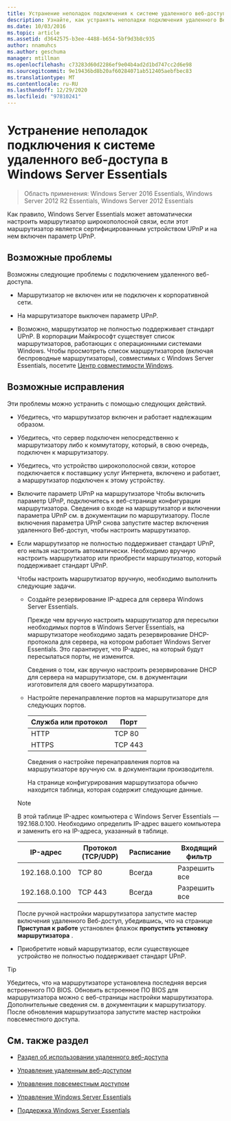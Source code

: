 ```yaml
---
title: Устранение неполадок подключения к системе удаленного веб-доступа в Windows Server Essentials
description: Узнайте, как устранять неполадки подключения удаленного Веб-доступ в Windows Server Essentials.
ms.date: 10/03/2016
ms.topic: article
ms.assetid: d3642575-b3ee-4488-b654-5bf9d3b8c935
author: nnamuhcs
ms.author: geschuma
manager: mtillman
ms.openlocfilehash: c73283d60d2286ef9e04b4ad2d1bd747cc2d6e98
ms.sourcegitcommit: 9e19436bd8b20af60284071ab512405aebfbec83
ms.translationtype: MT
ms.contentlocale: ru-RU
ms.lasthandoff: 12/29/2020
ms.locfileid: "97810241"
---
```

# <a name="troubleshoot-remote-web-access-connectivity-in-windows-server-essentials"></a>Устранение неполадок подключения к системе удаленного веб-доступа в Windows Server Essentials

>Область применения: Windows Server 2016 Essentials, Windows Server 2012 R2 Essentials, Windows Server 2012 Essentials

 Как правило, Windows Server Essentials может автоматически настроить маршрутизатор широкополосной связи, если этот маршрутизатор является сертифицированным устройством UPnP и на нем включен параметр UPnP.

## <a name="possible-issues"></a>Возможные проблемы
 Возможны следующие проблемы с подключением удаленного веб-доступа.

-   Маршрутизатор не включен или не подключен к корпоративной сети.

-   На маршрутизаторе выключен параметр UPnP.

-   Возможно, маршрутизатор не полностью поддерживает стандарт UPnP. В корпорации Майкрософт существует список маршрутизаторов, работающих с операционными системами Windows. Чтобы просмотреть список маршрутизаторов (включая беспроводные маршрутизаторы), совместимых с Windows Server Essentials, посетите [Центр совместимости Windows](https://www.microsoft.com/windows/compatibility/CompatCenter/Home).

## <a name="possible-fixes"></a>Возможные исправления
 Эти проблемы можно устранить с помощью следующих действий.

- Убедитесь, что маршрутизатор включен и работает надлежащим образом.

- Убедитесь, что сервер подключен непосредственно к маршрутизатору либо к коммутатору, который, в свою очередь, подключен к маршрутизатору.

- Убедитесь, что устройство широкополосной связи, которое подключается к поставщику услуг Интернета, включено и работает, а маршрутизатор подключен к этому устройству.

- Включите параметр UPnP на маршрутизаторе Чтобы включить параметр UPnP, подключитесь к веб-странице конфигурации маршрутизатора. Сведения о входе на маршрутизатор и включении параметра UPnP см. в документации по маршрутизатору. После включения параметра UPnP снова запустите мастер включения удаленного Веб-доступ, чтобы настроить маршрутизатор.

- Если маршрутизатор не полностью поддерживает стандарт UPnP, его нельзя настроить автоматически. Необходимо вручную настроить маршрутизатор или приобрести маршрутизатор, который поддерживает стандарт UPnP.

   Чтобы настроить маршрутизатор вручную, необходимо выполнить следующие задачи.

  - Создайте резервирование IP-адреса для сервера Windows Server Essentials.

     Прежде чем вручную настроить маршрутизатор для пересылки необходимых портов в Windows Server Essentials, на маршрутизаторе необходимо задать резервирование DHCP-протокола для сервера, на котором работает Windows Server Essentials. Это гарантирует, что IP-адрес, на который будут пересылаться порты, не изменится.

     Сведения о том, как вручную настроить резервирование DHCP для сервера на маршрутизаторе, см. в документации изготовителя для своего маршрутизатора.

  - Настройте перенаправление портов на маршрутизаторе для следующих портов.

    |Служба или протокол|Порт|
    |-------------------------|----------|
    |HTTP|TCP 80|
    |HTTPS|TCP 443|

    Сведения о настройке перенаправления портов на маршрутизаторе вручную см. в документации производителя.

    На странице конфигурирования маршрутизатора обычно находится таблица, которая содержит следующие данные.

  > [!NOTE]
  >  В этой таблице IP-адрес компьютера с Windows Server Essentials — 192.168.0.100. Необходимо определить IP-адрес вашего компьютера и заменить его на IP-адреса, указанный в таблице.

  |IP-адрес|Протокол (TCP/UDP)|Расписание|Входящий фильтр|
  |----------------|---------------------------|--------------|--------------------|
  |192.168.0.100|TCP 80|Всегда|Разрешить все|
  |192.168.0.100|TCP 443|Всегда|Разрешить все|

   После ручной настройки маршрутизатора запустите мастер включения удаленного Веб-доступ, убедившись, что на странице **Приступая к работе** установлен флажок **пропустить установку маршрутизатора** .

- Приобретите новый маршрутизатор, если существующее устройство не полностью поддерживает стандарт UPnP.

> [!TIP]
>  Убедитесь, что на маршрутизаторе установлена последняя версия встроенного ПО BIOS. Обновить встроенное ПО BIOS для маршрутизатора можно с веб-страницы настройки маршрутизатора. Дополнительные сведения см. в документации к маршрутизатору. После обновления маршрутизатора запустите мастер настройки повсеместного доступа.

## <a name="see-also"></a>См. также раздел

-   [Раздел об использовании удаленного веб-доступа](../use/Use-Remote-Web-Access-in-Windows-Server-Essentials.md)

-   [Управление удаленным веб-доступом](../manage/Manage-Remote-Web-Access-in-Windows-Server-Essentials.md)

-   [Управление повсеместным доступом](../manage/Manage-Anywhere-Access-in-Windows-Server-Essentials.md)

-   [Управление Windows Server Essentials](../manage/Manage-Windows-Server-Essentials.md)

-   [Поддержка Windows Server Essentials](../support/Support-Windows-Server-Essentials.md)

